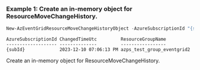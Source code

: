### Example 1: Create an in-memory object for ResourceMoveChangeHistory.
```powershell
New-AzEventGridResourceMoveChangeHistoryObject -AzureSubscriptionId "{subId}" -ChangedTimeUtc "2023-12-10T11:06:13.109Z" -ResourceGroupName azps_test_group_eventgrid
```

```output
AzureSubscriptionId ChangedTimeUtc         ResourceGroupName
------------------- --------------         -----------------
{subId}             2023-12-10 07:06:13 PM azps_test_group_eventgrid2
```

Create an in-memory object for ResourceMoveChangeHistory.